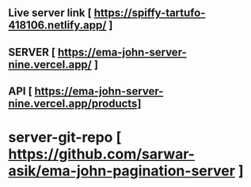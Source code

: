 ## Live server link [ https://spiffy-tartufo-418106.netlify.app/ ]
## SERVER [ https://ema-john-server-nine.vercel.app/ ]
## API [ https://ema-john-server-nine.vercel.app/products]
# server-git-repo [ https://github.com/sarwar-asik/ema-john-pagination-server ]
